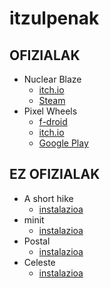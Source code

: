 # itzulpenak

## OFIZIALAK

* Nuclear Blaze
  * [itch.io](https://deepnight.itch.io/nuclear-blaze)
  * [Steam](https://store.steampowered.com/app/1662480/Nuclear_Blaze/)
* Pixel Wheels
  * [f-droid](https://f-droid.org/packages/com.agateau.tinywheels.android/)
  * [itch.io](https://agateau.itch.io/pixelwheels)
  * [Google Play](https://play.google.com/store/apps/details?id=com.agateau.tinywheels.android)

## EZ OFIZIALAK

* A short hike
  * [instalazioa](./a_short_hike/)
* minit
  * [instalazioa](./minit/)
* Postal
  * [instalazioa](./postal/)
* Celeste
  * [instalazioa](./celeste/)